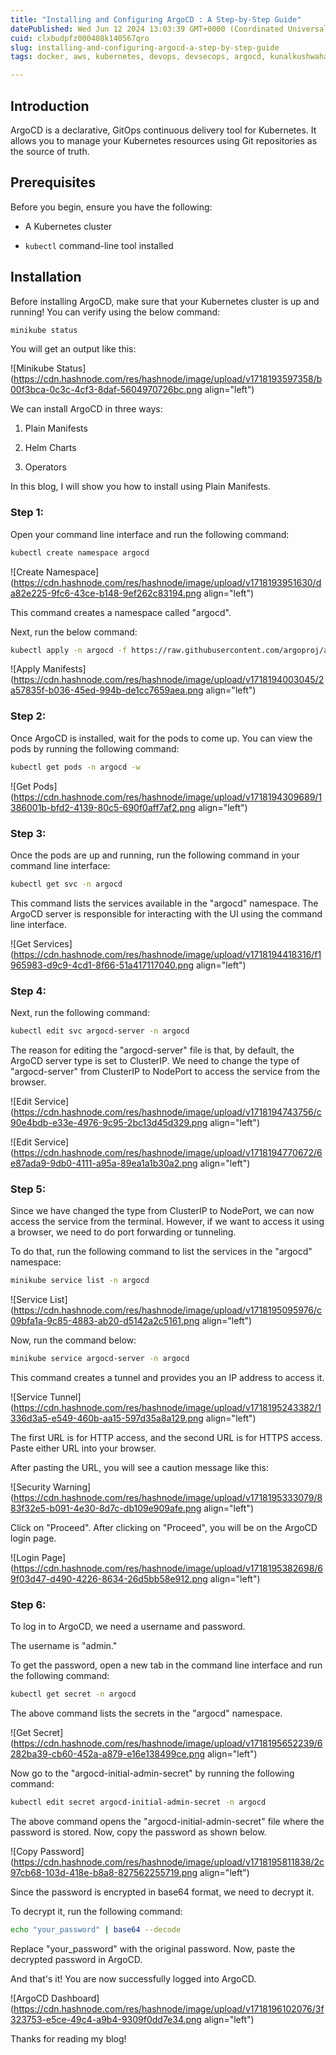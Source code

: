 ```yaml
---
title: "Installing and Configuring ArgoCD : A Step-by-Step Guide"
datePublished: Wed Jun 12 2024 13:03:39 GMT+0000 (Coordinated Universal Time)
cuid: clxbudpfz000408k140567qro
slug: installing-and-configuring-argocd-a-step-by-step-guide
tags: docker, aws, kubernetes, devops, devsecops, argocd, kunalkushwaha

---
```


## Introduction

ArgoCD is a declarative, GitOps continuous delivery tool for Kubernetes. It allows you to manage your Kubernetes resources using Git repositories as the source of truth.

## Prerequisites

Before you begin, ensure you have the following:

* A Kubernetes cluster
    
* `kubectl` command-line tool installed
    

## Installation

Before installing ArgoCD, make sure that your Kubernetes cluster is up and running! You can verify using the below command:

```sh
minikube status
```

You will get an output like this:

![Minikube Status](https://cdn.hashnode.com/res/hashnode/image/upload/v1718193597358/b00f3bca-0c3c-4cf3-8daf-5604970726bc.png align="left")

We can install ArgoCD in three ways:

1. Plain Manifests
    
2. Helm Charts
    
3. Operators
    

In this blog, I will show you how to install using Plain Manifests.

### Step 1:

Open your command line interface and run the following command:

```sh
kubectl create namespace argocd
```

![Create Namespace](https://cdn.hashnode.com/res/hashnode/image/upload/v1718193951630/da82e225-9fc6-43ce-b148-9ef262c83194.png align="left")

This command creates a namespace called "argocd".

Next, run the below command:

```sh
kubectl apply -n argocd -f https://raw.githubusercontent.com/argoproj/argo-cd/stable/manifests/install.yaml
```

![Apply Manifests](https://cdn.hashnode.com/res/hashnode/image/upload/v1718194003045/2a57835f-b036-45ed-994b-de1cc7659aea.png align="left")

### Step 2:

Once ArgoCD is installed, wait for the pods to come up. You can view the pods by running the following command:

```sh
kubectl get pods -n argocd -w
```

![Get Pods](https://cdn.hashnode.com/res/hashnode/image/upload/v1718194309689/1386001b-bfd2-4139-80c5-690f0aff7af2.png align="left")

### Step 3:

Once the pods are up and running, run the following command in your command line interface:

```sh
kubectl get svc -n argocd
```

This command lists the services available in the "argocd" namespace. The ArgoCD server is responsible for interacting with the UI using the command line interface.

![Get Services](https://cdn.hashnode.com/res/hashnode/image/upload/v1718194418316/f1965983-d9c9-4cd1-8f66-51a417117040.png align="left")

### Step 4:

Next, run the following command:

```sh
kubectl edit svc argocd-server -n argocd
```

The reason for editing the "argocd-server" file is that, by default, the ArgoCD server type is set to ClusterIP. We need to change the type of "argocd-server" from ClusterIP to NodePort to access the service from the browser.

![Edit Service](https://cdn.hashnode.com/res/hashnode/image/upload/v1718194743756/c90e4bdb-e33e-4976-9c95-2bc13d45d329.png align="left")

![Edit Service](https://cdn.hashnode.com/res/hashnode/image/upload/v1718194770672/6e87ada9-9db0-4111-a95a-89ea1a1b30a2.png align="left")

### Step 5:

Since we have changed the type from ClusterIP to NodePort, we can now access the service from the terminal. However, if we want to access it using a browser, we need to do port forwarding or tunneling.

To do that, run the following command to list the services in the "argocd" namespace:

```sh
minikube service list -n argocd
```

![Service List](https://cdn.hashnode.com/res/hashnode/image/upload/v1718195095976/c09bfa1a-9c85-4883-ab20-d5142a2c5161.png align="left")

Now, run the command below:

```sh
minikube service argocd-server -n argocd
```

This command creates a tunnel and provides you an IP address to access it.

![Service Tunnel](https://cdn.hashnode.com/res/hashnode/image/upload/v1718195243382/1336d3a5-e549-460b-aa15-597d35a8a129.png align="left")

The first URL is for HTTP access, and the second URL is for HTTPS access. Paste either URL into your browser.

After pasting the URL, you will see a caution message like this:

![Security Warning](https://cdn.hashnode.com/res/hashnode/image/upload/v1718195333079/883f32e5-b091-4e30-8d7c-db109e909afe.png align="left")

Click on "Proceed". After clicking on "Proceed", you will be on the ArgoCD login page.

![Login Page](https://cdn.hashnode.com/res/hashnode/image/upload/v1718195382698/69f03d47-d490-4226-8634-26d5bb58e912.png align="left")

### Step 6:

To log in to ArgoCD, we need a username and password.

The username is "admin."

To get the password, open a new tab in the command line interface and run the following command:

```sh
kubectl get secret -n argocd
```

The above command lists the secrets in the "argocd" namespace.

![Get Secret](https://cdn.hashnode.com/res/hashnode/image/upload/v1718195652239/6282ba39-cb60-452a-a879-e16e138499ce.png align="left")

Now go to the "argocd-initial-admin-secret" by running the following command:

```sh
kubectl edit secret argocd-initial-admin-secret -n argocd
```

The above command opens the "argocd-initial-admin-secret" file where the password is stored. Now, copy the password as shown below.

![Copy Password](https://cdn.hashnode.com/res/hashnode/image/upload/v1718195811838/2c97cb68-103d-418e-b8a8-827562255719.png align="left")

Since the password is encrypted in base64 format, we need to decrypt it.

To decrypt it, run the following command:

```sh
echo "your_password" | base64 --decode
```

Replace "your\_password" with the original password. Now, paste the decrypted password in ArgoCD.

And that's it! You are now successfully logged into ArgoCD.

![ArgoCD Dashboard](https://cdn.hashnode.com/res/hashnode/image/upload/v1718196102076/3f323753-e5ce-49c4-a9b4-9309f0dd7e34.png align="left")

Thanks for reading my blog!